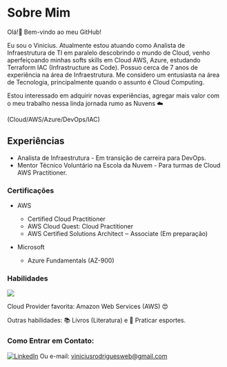 # Sobre Mim

Olá!👋 Bem-vindo ao meu GitHub! 

Eu sou o Vinicius. Atualmente estou atuando como Analista de Infraestrutura de TI em paralelo descobrindo o mundo de Cloud, venho aperfeiçoando minhas softs skills em Cloud AWS, Azure, estudando Terraform IAC (Infrastructure as Code). Possuo cerca de 7 anos de experiência na área de Infraestrutura. Me considero um entusiasta na área de Tecnologia, principalmente quando o assunto é Cloud Computing.

Estou interessado em adquirir novas experiências, agregar mais valor com o meu trabalho nessa linda jornada rumo as Nuvens ☁️

(Cloud/AWS/Azure/DevOps/IAC)

## Experiências
- Analista de Infraestrutura - Em transição de carreira para DevOps.
- Mentor Técnico Voluntário na Escola da Nuvem - Para turmas de Cloud AWS Practitioner.

### Certificações

- AWS
  - Certified Cloud Practitioner
  - AWS Cloud Quest: Cloud Practitioner
  - AWS Certified Solutions Architect ‒ Associate (Em preparação)
  
- Microsoft
    - Azure Fundamentals (AZ-900)

### Habilidades

<p align="left">
  <a href="https://skillicons.dev">
    <img src="https://skillicons.dev/icons?i=aws,azure,github,linux,vscode,html,css" />
  </a>
</p>

Cloud Provider favorita: Amazon Web Services (AWS) 😍

Outras habilidades: 📚 Livros (Literatura) e 🏃 Praticar esportes.

### Como Entrar em Contato:

[![LinkedIn](https://img.shields.io/badge/linkedin-%230077B5.svg?&style=for-the-badge&logo=linkedin&logoColor=white)](https://www.https://linkedin.com/in/viniciusbrito-07778/)
Ou e-mail: viniciusrodriguesweb@gmail.com


